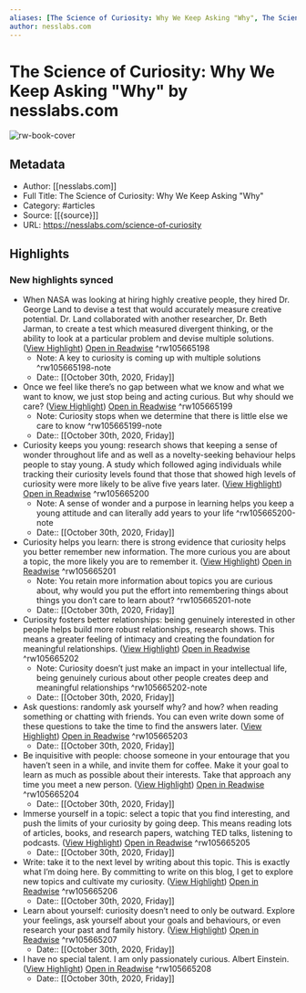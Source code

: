 ```yaml
---
aliases: [The Science of Curiosity: Why We Keep Asking "Why", The Science of Curiosity: Why We Keep Asking "Why"]
author: nesslabs.com
---
```

# The Science of Curiosity: Why We Keep Asking "Why" by nesslabs.com

![rw-book-cover](https://readwise-assets.s3.amazonaws.com/static/images/article3.5c705a01b476.png)

## Metadata
- Author: [[nesslabs.com]]
- Full Title: The Science of Curiosity: Why We Keep Asking "Why"
- Category: #articles
- Source: [[{source}]]
- URL: https://nesslabs.com/science-of-curiosity

## Highlights
### New highlights synced
- When NASA was looking at hiring highly creative people, they hired Dr. George Land to devise a test that would accurately measure creative potential. Dr. Land collaborated with another researcher, Dr. Beth Jarman, to create a test which measured divergent thinking, or the ability to look at a particular problem and devise multiple solutions. ([View Highlight](https://instapaper.com/read/1354749945/14435119)) [Open in Readwise](https://readwise.io/open/105665198) ^rw105665198
    - Note: A key to curiosity is coming up with multiple solutions ^rw105665198-note
    - Date:: [[October 30th, 2020, Friday]]
- Once we feel like there’s no gap between what we know and what we want to know, we just stop being and acting curious. But why should we care? ([View Highlight](https://instapaper.com/read/1354749945/14435135)) [Open in Readwise](https://readwise.io/open/105665199) ^rw105665199
    - Note: Curiosity stops when we determine that there is little else we care to know ^rw105665199-note
    - Date:: [[October 30th, 2020, Friday]]
- Curiosity keeps you young: research shows that keeping a sense of wonder throughout life and as well as a novelty-seeking behaviour helps people to stay young. A study which followed aging individuals while tracking their curiosity levels found that those that showed high levels of curiosity were more likely to be alive five years later. ([View Highlight](https://instapaper.com/read/1354749945/14435142)) [Open in Readwise](https://readwise.io/open/105665200) ^rw105665200
    - Note: A sense of wonder and a purpose in learning helps you keep a young attitude and can literally add years to your life ^rw105665200-note
    - Date:: [[October 30th, 2020, Friday]]
- Curiosity helps you learn: there is strong evidence that curiosity helps you better remember new information. The more curious you are about a topic, the more likely you are to remember it. ([View Highlight](https://instapaper.com/read/1354749945/14435149)) [Open in Readwise](https://readwise.io/open/105665201) ^rw105665201
    - Note: You retain more information about topics you are curious about, why would you put the effort into remembering things about things you don’t care to learn about? ^rw105665201-note
    - Date:: [[October 30th, 2020, Friday]]
- Curiosity fosters better relationships: being genuinely interested in other people helps build more robust relationships, research shows. This means a greater feeling of intimacy and creating the foundation for meaningful relationships. ([View Highlight](https://instapaper.com/read/1354749945/14435160)) [Open in Readwise](https://readwise.io/open/105665202) ^rw105665202
    - Note: Curiosity doesn’t just make an impact in your intellectual life, being genuinely curious about other people creates deep and meaningful relationships ^rw105665202-note
    - Date:: [[October 30th, 2020, Friday]]
- Ask questions: randomly ask yourself why? and how? when reading something or chatting with friends. You can even write down some of these questions to take the time to find the answers later. ([View Highlight](https://instapaper.com/read/1354749945/14436883)) [Open in Readwise](https://readwise.io/open/105665203) ^rw105665203
    - Date:: [[October 30th, 2020, Friday]]
- Be inquisitive with people: choose someone in your entourage that you haven’t seen in a while, and invite them for coffee. Make it your goal to learn as much as possible about their interests. Take that approach any time you meet a new person. ([View Highlight](https://instapaper.com/read/1354749945/14436885)) [Open in Readwise](https://readwise.io/open/105665204) ^rw105665204
    - Date:: [[October 30th, 2020, Friday]]
- Immerse yourself in a topic: select a topic that you find interesting, and push the limits of your curiosity by going deep. This means reading lots of articles, books, and research papers, watching TED talks, listening to podcasts. ([View Highlight](https://instapaper.com/read/1354749945/14436889)) [Open in Readwise](https://readwise.io/open/105665205) ^rw105665205
    - Date:: [[October 30th, 2020, Friday]]
- Write: take it to the next level by writing about this topic. This is exactly what I’m doing here. By committing to write on this blog, I get to explore new topics and cultivate my curiosity. ([View Highlight](https://instapaper.com/read/1354749945/14436890)) [Open in Readwise](https://readwise.io/open/105665206) ^rw105665206
    - Date:: [[October 30th, 2020, Friday]]
- Learn about yourself: curiosity doesn’t need to only be outward. Explore your feelings, ask yourself about your goals and behaviours, or even research your past and family history. ([View Highlight](https://instapaper.com/read/1354749945/14436897)) [Open in Readwise](https://readwise.io/open/105665207) ^rw105665207
    - Date:: [[October 30th, 2020, Friday]]
- I have no special talent. I am only passionately curious.
  Albert Einstein. ([View Highlight](https://instapaper.com/read/1354749945/14436900)) [Open in Readwise](https://readwise.io/open/105665208) ^rw105665208
    - Date:: [[October 30th, 2020, Friday]]

